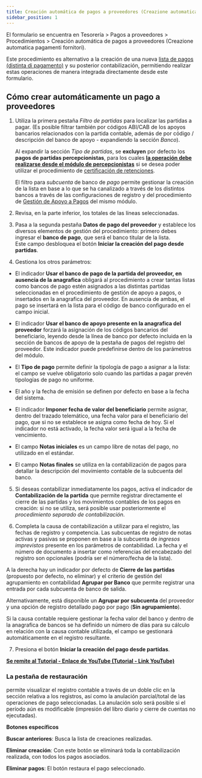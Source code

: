```yaml
---
title: Creación automática de pagos a proveedores (Creazione automatica pagamento fornitori)
sidebar_position: 1
---
```


El formulario se encuentra en Tesorería > Pagos a proveedores > Procedimientos > Creación automática de pagos a proveedores (Creazione automatica pagamenti fornitori).

Este procedimiento es alternativo a la creación de una nueva [lista de pagos (distinta di pagamento)](/docs/treasury/vendors-payments/create-vendor-payments) y su posterior contabilización, permitiendo realizar estas operaciones de manera integrada directamente desde este formulario.

## Cómo crear automáticamente un pago a proveedores

1. Utiliza la primera pestaña *Filtro de partidas* para localizar las partidas a pagar. (Es posible filtrar también por códigos ABI/CAB de los apoyos bancarios relacionados con la partida contable, además de por código / descripción del banco de apoyo - expandiendo la sección *Banco*).  

   Al expandir la sección *Tipo de partidas*, se **excluyen** por defecto los **pagos de partidas percepcionistas**, para los cuales <u>**la operación debe realizarse desde el módulo de percepcionistas**</u> si se desea poder utilizar el procedimiento de [certificación de retenciones](/docs/finance-area/declarations/declarations/withholding-tax-certification).

   El filtro para *subcuenta* de banco de *pago* permite gestionar la creación de la lista en base a lo que se ha canalizado a través de los distintos bancos a través de las configuraciones de registro y del procedimiento de [Gestión de Apoyo a Pagos](/docs/treasury/vendors-payments/procedures/payments-support-management) del mismo módulo.

2. Revisa, en la parte inferior, los totales de las líneas seleccionadas.

3. Pasa a la segunda pestaña **Datos de pago del proveedor** y establece los diversos elementos de gestión del procedimiento: primero debes ingresar el **banco de pago**, que será el banco titular de la lista.  
   Este campo desbloquea el botón **Iniciar la creación del pago desde partidas**.

4. Gestiona los otros parámetros:

- El indicador **Usar el banco de pago de la partida del proveedor, en ausencia de la anagrafica** obligará al procedimiento a crear tantas listas como bancos de pago estén asignados a las distintas partidas seleccionadas en el procedimiento de gestión de apoyo a pagos, o insertados en la anagrafica del proveedor. En ausencia de ambas, el pago se insertará en la lista para el código de banco configurado en el campo inicial.

- El indicador **Usar el banco de apoyo presente en la anagrafica del proveedor** forzará la asignación de los códigos bancarios del beneficiario, leyendo desde la línea de banco por defecto incluida en la sección de bancos de apoyo de la pestaña de pagos del registro del proveedor. Este indicador puede predefinirse dentro de los parámetros del módulo.

- El **Tipo de pago** permite definir la tipología de pago a asignar a la lista: el campo se vuelve obligatorio solo cuando las partidas a pagar prevén tipologías de pago no uniforme.

- El año y la fecha de emisión se definen por defecto en base a la fecha del sistema.

- El indicador **Imponer fecha de valor del beneficiario** permite asignar, dentro del trazado telemático, una fecha valor para el beneficiario del pago, que si no se establece se asigna como fecha de hoy. Si el indicador no está activado, la fecha valor será igual a la fecha de vencimiento.

- El campo **Notas iniciales** es un campo libre de notas del pago, no utilizado en el estándar.

- El campo **Notas finales** se utiliza en la contabilización de pagos para detallar la descripción del movimiento contable de la subcuenta del banco.

5. Si deseas contabilizar inmediatamente los pagos, activa el indicador de **Contabilización de la partida** que permite registrar directamente el cierre de las partidas y los movimientos contables de los pagos en creación: si no se utiliza, será posible usar posteriormente el *procedimiento separado de contabilización*.

6. Completa la causa de contabilización a utilizar para el registro, las fechas de registro y competencia. Las subcuentas de registro de notas activas y pasivas se proponen en base a la subcuenta de *ingresos imprevistos* presente en los parámetros de contabilidad. La fecha y el número de documento a insertar como referencias del encabezado del registro son opcionales (podría ser el número/fecha de la lista).

A la derecha hay un indicador por defecto de **Cierre de las partidas** (propuesto por defecto, no eliminar) y el criterio de gestión del agrupamiento en contabilidad **Agrupar por Banco** que permite registrar una entrada por cada subcuenta de banco de salida.  

Alternativamente, está disponible un **Agrupar por subcuenta** del proveedor y una opción de registro detallado pago por pago (**Sin agrupamiento**).

Si la causa contable requiere gestionar la fecha valor del banco y dentro de la anagrafica de bancos se ha definido un número de días para su cálculo en relación con la causa contable utilizada, el campo se gestionará automáticamente en el registro resultante.

7. Presiona el botón **Iniciar la creación del pago desde partidas**.

**<a href="https://youtu.be/DkxoWgTkvUg&amp;t=2m25s" target="_blank" rel="noopener noreferrer">Se remite al Tutorial - Enlace de YouTube (Tutorial - Link YouTube)</a>**

### La pestaña de restauración 

permite visualizar el registro contable a través de un doble clic en la sección relativa a los registros, así como la anulación parcial/total de las operaciones de pago seleccionadas. La anulación solo será posible si el período aún es modificable (impresión del libro diario y cierre de cuentas no ejecutadas).

**Botones específicos**

**Buscar anteriores**: Busca la lista de creaciones realizadas.

**Eliminar creación**: Con este botón se eliminará toda la contabilización realizada, con todos los pagos asociados.

**Eliminar pagos**: El botón restaura el pago seleccionado.